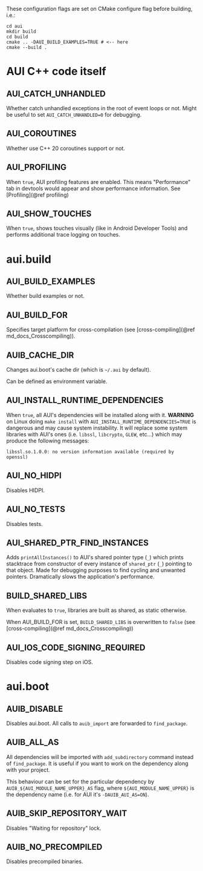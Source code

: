 
These configuration flags are set on CMake configure flag before building, i.e.:

```
cd aui
mkdir build
cd build
cmake .. -DAUI_BUILD_EXAMPLES=TRUE # <-- here
cmake --build .
```

# AUI C++ code itself

## AUI_CATCH_UNHANDLED
Whether catch unhandled exceptions in the root of event loops or not. Might be useful to set `AUI_CATCH_UNHANDLED=0` for
debugging.

## AUI_COROUTINES
Whether use C++ 20 coroutines support or not.

## AUI_PROFILING
When `true`, AUI profiling features are enabled. This means "Performance" tab in devtools would appear and show
performance information. See [Profiling](@ref profiling)

## AUI_SHOW_TOUCHES
When `true`, shows touches visually (like in Android Developer Tools) and performs additional trace logging on touches.

# aui.build

## AUI_BUILD_EXAMPLES
Whether build examples or not.

## AUI_BUILD_FOR
Specifies target platform for cross-compilation (see [cross-compiling](@ref md_docs_Crosscompiling)).

## AUIB_CACHE_DIR
Changes aui.boot's cache dir (which is `~/.aui` by default).

Can be defined as environment variable.

## AUI_INSTALL_RUNTIME_DEPENDENCIES
When `true`, all AUI's dependencies will be installed along with it. **WARNING** on Linux doing `make install` with `AUI_INSTALL_RUNTIME_DEPENDENCIES=TRUE` is dangerous and may cause system instability. It will replace some system libraries with AUI's ones (i.e. `libssl`, `libcrypto`, `GLEW`, etc...) which may produce the following messages:

```
libssl.so.1.0.0: no version information available (required by openssl)
```

## AUI_NO_HIDPI
Disables HIDPI.

## AUI_NO_TESTS
Disables tests.

## AUI_SHARED_PTR_FIND_INSTANCES
Adds `printAllInstances()` to AUI's shared pointer type (`_`) which prints stacktrace from constructor of every instance of `shared_ptr` (`_`) pointing to that object. Made for debugging purposes to find cycling and unwanted pointers. Dramatically slows the application's performance.

## BUILD_SHARED_LIBS
When evaluates to `true`, libraries are built as shared, as static otherwise.

When AUI_BUILD_FOR is set, `BUILD_SHARED_LIBS` is overwritten to `false` 
(see [cross-compiling](@ref md_docs_Crosscompiling))

## AUI_IOS_CODE_SIGNING_REQUIRED
Disables code signing step on iOS.

# aui.boot

## AUIB_DISABLE

Disables aui.boot. All calls to `auib_import` are forwarded to `find_package`.

## AUIB_ALL_AS

All dependencies will be imported with `add_subdirectory` command instead of `find_package`. It is useful if you want
to work on the dependency along with your project.

This behaviour can be set for the particular dependency by `AUIB_${AUI_MODULE_NAME_UPPER}_AS` flag, where
`${AUI_MODULE_NAME_UPPER}` is the dependency name (i.e. for AUI it's `-DAUIB_AUI_AS=ON`).

## AUIB_SKIP_REPOSITORY_WAIT

Disables "Waiting for repository" lock.

## AUIB_NO_PRECOMPILED

Disables precompiled binaries.


